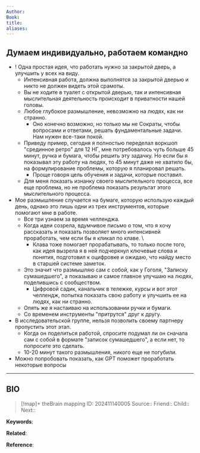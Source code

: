 ```yaml
---
Author: 
Book: 
title: 
aliases:
---
```

## Думаем индивидуально, работаем командно
- ! Одна простая идея, что работать нужно за закрытой дверь, а улучшить у всех на виду.
	- ﻿﻿Интенсивная работа, должна выполнятся за закрытой дверью и никто не должен видеть этой срамоты.
	- ﻿﻿Вы не ходите в туалет с открытой дверью, так и интенсивная мыслительная деятельность происходит в приватности нашей головы.
	- ﻿﻿Любое глубокое размышление, невозможно на людях, как ни странно.
		- ﻿﻿Оно конечно возможно, но только мы не Сократы, чтобы вопросами и ответами, решать фундаментальные задачи. Нам нужен все-таки покой.
	- Приведу пример, сегодня я полностью переделал воркшоп "срединное ретро" для 12 НГ, мне потребовалось чуть больше 45 минут, ручка и бумага, чтобы решить эту задачку. Но если бы я показывал эту работу на людях, то 45 минут даже не хватило бы, на формулирование проблемы, которую я планировал решать.
		- ﻿﻿Проще говоря цель обучения и задачи, которые поставил.
	- ﻿﻿Для меня показать изнанку своего мыслительного процесса, все еще проблема, но не проблема показать результат этого мыслительного процесса.
- Мое размышление случается на бумаге, которую использую каждый день, однако это лишь одни из трех инструментов, которые помогают мне в работе.
	- ﻿﻿Все три узнаем за время челленджа.
	- ﻿﻿Когда идеи созрела, вдумчивое письмо о том, что я хочу рассказать и показать позволяет много интенсивней проработать, чем если бы я кликал по клаве. \
		- ﻿﻿Клава тоже помогает прорабатывать, то только после того, как идея вызрела я в ней подчеркнул ключевые слова и понятия, подготовил к оцифровке и ожидаю, что найду место в старшей системе заметок.
	- ﻿﻿Это значит что размышляю сам с собой, как у Гоголя, "Записку сумашедшего", а показываю и самое главное улучшаю на людях, поделившись с сообществом.
		- Цифровой садик, канальчик в тележке, курсы и вот этот челлендж, попытка показать свою работу и улучшить ее на людях, как ни странно.
	- ﻿﻿Опять же я настаиваю на использовании ручки и бумаги.
	- ﻿﻿Со временем инструменты "притрутся" друг к другу.
- ﻿﻿В исследовательской группе, нельзя позволить своему партнеру пропустить этот этап.
	- ﻿﻿Когда он поделиться работой, спросите подумал ли он сначала сам с собой в формате "записок сумашедшего", а если нет, то попросите это сделать.
	- ﻿﻿10-20 минут такого размышления, никого еще не погубили.
- Можно попробовать показать, как GPT поможет проработать некоторые вопросы
***
## BIO
> [!map]+ theBrain mapping
> ID:  202411140005
> Source::
> Friend::
> Child::
> Next::

**Keywords**:

**Related**:

**Reference**: 